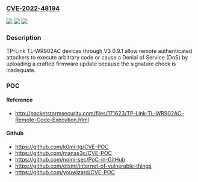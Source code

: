 ### [CVE-2022-48194](https://cve.mitre.org/cgi-bin/cvename.cgi?name=CVE-2022-48194)
![](https://img.shields.io/static/v1?label=Product&message=n%2Fa&color=blue)
![](https://img.shields.io/static/v1?label=Version&message=n%2Fa&color=blue)
![](https://img.shields.io/static/v1?label=Vulnerability&message=n%2Fa&color=brighgreen)

### Description

TP-Link TL-WR902AC devices through V3 0.9.1 allow remote authenticated attackers to execute arbitrary code or cause a Denial of Service (DoS) by uploading a crafted firmware update because the signature check is inadequate.

### POC

#### Reference
- http://packetstormsecurity.com/files/171623/TP-Link-TL-WR902AC-Remote-Code-Execution.html

#### Github
- https://github.com/k0mi-tg/CVE-POC
- https://github.com/manas3c/CVE-POC
- https://github.com/nomi-sec/PoC-in-GitHub
- https://github.com/otsmr/internet-of-vulnerable-things
- https://github.com/youwizard/CVE-POC

